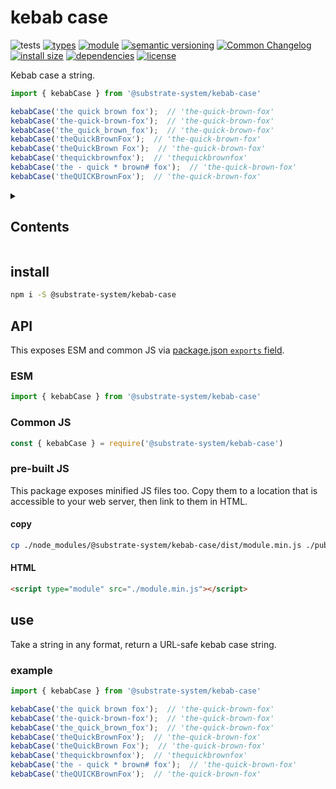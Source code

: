 # kebab case
![tests](https://github.com/substrate-system/kebab-case/actions/workflows/nodejs.yml/badge.svg)
[![types](https://img.shields.io/npm/types/@substrate-system/kebab-case?style=flat-square)](README.md)
[![module](https://img.shields.io/badge/module-ESM%2FCJS-blue?style=flat-square)](README.md)
[![semantic versioning](https://img.shields.io/badge/semver-2.0.0-blue?logo=semver&style=flat-square)](https://semver.org/)
[![Common Changelog](https://nichoth.github.io/badge/common-changelog.svg)](./CHANGELOG.md)
[![install size](https://flat.badgen.net/packagephobia/install/@substrate-system/kebab-case)](https://packagephobia.com/result?p=@nichoth/session-cookie)
[![dependencies](https://img.shields.io/badge/dependencies-zero-brightgreen.svg?style=flat-square)](package.json)
[![license](https://img.shields.io/badge/license-Polyform_Non_commercial-26bc71)](LICENSE)


Kebab case a string.

```js
import { kebabCase } from '@substrate-system/kebab-case'

kebabCase('the quick brown fox');  // 'the-quick-brown-fox'
kebabCase('the-quick-brown-fox');  // 'the-quick-brown-fox'
kebabCase('the_quick_brown_fox');  // 'the-quick-brown-fox'
kebabCase('theQuickBrownFox');  // 'the-quick-brown-fox'
kebabCase('theQuickBrown Fox');  // 'the-quick-brown-fox'
kebabCase('thequickbrownfox');  // 'thequickbrownfox'
kebabCase('the - quick * brown# fox');  // 'the-quick-brown-fox'
kebabCase('theQUICKBrownFox');  // 'the-quick-brown-fox'
```

<details><summary><h2>Contents</h2></summary>

<!-- toc -->

- [install](#install)
- [API](#api)
  * [ESM](#esm)
  * [Common JS](#common-js)
  * [pre-built JS](#pre-built-js)
- [use](#use)
  * [example](#example)

<!-- tocstop -->

</details>

## install

```sh
npm i -S @substrate-system/kebab-case
```

## API
This exposes ESM and common JS via [package.json `exports` field](https://nodejs.org/api/packages.html#exports).

### ESM
```js
import { kebabCase } from '@substrate-system/kebab-case'
```

### Common JS
```js
const { kebabCase } = require('@substrate-system/kebab-case')
```

### pre-built JS
This package exposes minified JS files too. Copy them to a location that is
accessible to your web server, then link to them in HTML.

#### copy
```sh
cp ./node_modules/@substrate-system/kebab-case/dist/module.min.js ./public
```

#### HTML
```html
<script type="module" src="./module.min.js"></script>
```

## use
Take a string in any format, return a URL-safe kebab case string.

### example
```js
import { kebabCase } from '@substrate-system/kebab-case'

kebabCase('the quick brown fox');  // 'the-quick-brown-fox'
kebabCase('the-quick-brown-fox');  // 'the-quick-brown-fox'
kebabCase('the_quick_brown_fox');  // 'the-quick-brown-fox'
kebabCase('theQuickBrownFox');  // 'the-quick-brown-fox'
kebabCase('theQuickBrown Fox');  // 'the-quick-brown-fox'
kebabCase('thequickbrownfox');  // 'thequickbrownfox'
kebabCase('the - quick * brown# fox');  // 'the-quick-brown-fox'
kebabCase('theQUICKBrownFox');  // 'the-quick-brown-fox'
```
